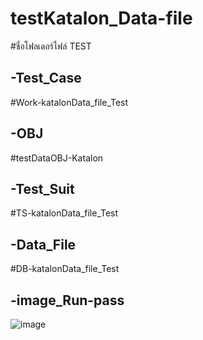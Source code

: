 # testKatalon_Data-file
#ชื่อโฟลเดอร์ไฟล์ TEST
## -Test_Case
#Work-katalonData_file_Test
## -OBJ
#testDataOBJ-Katalon
## -Test_Suit
#TS-katalonData_file_Test
## -Data_File
#DB-katalonData_file_Test
## -image_Run-pass
![image](https://user-images.githubusercontent.com/118444269/225857792-34cbf58d-6d37-40dc-a59e-31a61ec433a7.png)
